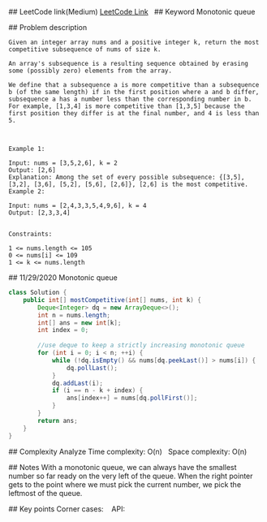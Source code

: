 ## LeetCode link(Medium)
[LeetCode Link](https://leetcode.com/problems/find-the-most-competitive-subsequence/)
 
## Keyword
Monotonic queue

## Problem description
```
Given an integer array nums and a positive integer k, return the most competitive subsequence of nums of size k.

An array's subsequence is a resulting sequence obtained by erasing some (possibly zero) elements from the array.

We define that a subsequence a is more competitive than a subsequence b (of the same length) if in the first position where a and b differ, subsequence a has a number less than the corresponding number in b. For example, [1,3,4] is more competitive than [1,3,5] because the first position they differ is at the final number, and 4 is less than 5.

 

Example 1:

Input: nums = [3,5,2,6], k = 2
Output: [2,6]
Explanation: Among the set of every possible subsequence: {[3,5], [3,2], [3,6], [5,2], [5,6], [2,6]}, [2,6] is the most competitive.
Example 2:

Input: nums = [2,4,3,3,5,4,9,6], k = 4
Output: [2,3,3,4]
 

Constraints:

1 <= nums.length <= 105
0 <= nums[i] <= 109
1 <= k <= nums.length
```
## 11/29/2020 Monotonic queue
```java
class Solution {
    public int[] mostCompetitive(int[] nums, int k) {
        Deque<Integer> dq = new ArrayDeque<>();
        int n = nums.length;
        int[] ans = new int[k];
        int index = 0;
        
        //use deque to keep a strictly increasing monotonic queue
        for (int i = 0; i < n; ++i) {
            while (!dq.isEmpty() && nums[dq.peekLast()] > nums[i]) {
                dq.pollLast();
            }
            dq.addLast(i);
            if (i == n - k + index) {
                ans[index++] = nums[dq.pollFirst()];
            }
        }
        return ans;
    }
}
```

## Complexity Analyze
Time complexity: O(n)  
Space complexity: O(n)

## Notes
With a monotonic queue, we can always have the smallest number so far ready on the very left of the queue. When the right pointer gets to the point where we must pick the current number, we pick the leftmost of the queue.  

## Key points
Corner cases:   
API: